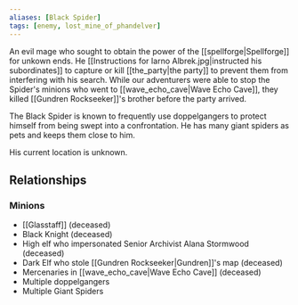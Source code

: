 ```yaml
---
aliases: [Black Spider]
tags: [enemy, lost_mine_of_phandelver]
---
```

An evil mage who sought to obtain the power of the [[spellforge|Spellforge]] for unkown ends. He [[Instructions for Iarno Albrek.jpg|instructed his subordinates]] to capture or kill [[the_party|the party]] to prevent them from interfering with his search. While our adventurers were able to stop the Spider's minions who went to [[wave_echo_cave|Wave Echo Cave]], they killed [[Gundren Rockseeker]]'s brother before the party arrived.

The Black Spider is known to frequently use doppelgangers to protect himself from being swept into a confrontation. He has many giant spiders as pets and keeps them close to him.

His current location is unknown.

## Relationships
### Minions
- [[Glasstaff]] (deceased)
- Black Knight (deceased)
- High elf who impersonated Senior Archivist Alana Stormwood (deceased)
- Dark Elf who stole [[Gundren Rockseeker|Gundren]]'s map (deceased)
- Mercenaries in [[wave_echo_cave|Wave Echo Cave]] (deceased)
- Multiple doppelgangers
- Multiple Giant Spiders
